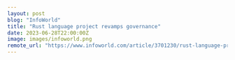 ```yaml
---
layout: post
blog: "InfoWorld"
title: "Rust language project revamps governance"
date: 2023-06-28T22:00:00Z
image: images/infoworld.png
remote_url: "https://www.infoworld.com/article/3701230/rust-language-project-revamps-governance.html#tk.rss_applicationdevelopment"
---
```

